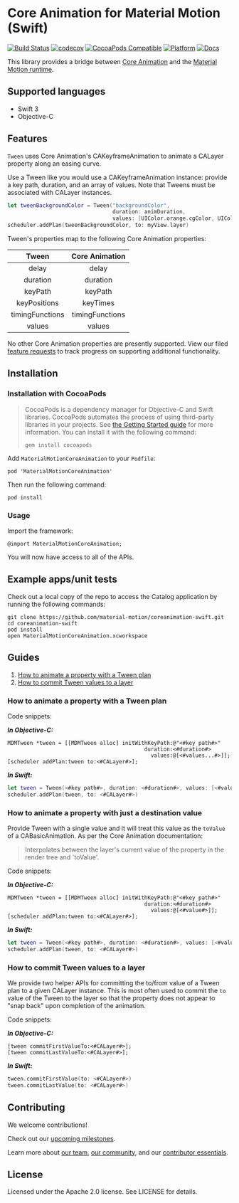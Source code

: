 # Core Animation for Material Motion (Swift)

[![Build Status](https://travis-ci.org/material-motion/coreanimation-swift.svg?branch=develop)](https://travis-ci.org/material-motion/coreanimation-swift)
[![codecov](https://codecov.io/gh/material-motion/coreanimation-swift/branch/develop/graph/badge.svg)](https://codecov.io/gh/material-motion/coreanimation-swift)
[![CocoaPods Compatible](https://img.shields.io/cocoapods/v/MaterialMotionCoreAnimation.svg)](https://cocoapods.org/pods/MaterialMotionCoreAnimation)
[![Platform](https://img.shields.io/cocoapods/p/MaterialMotionCoreAnimation.svg)](http://cocoadocs.org/docsets/MaterialMotionCoreAnimation)
[![Docs](https://img.shields.io/cocoapods/metrics/doc-percent/MaterialMotionCoreAnimation.svg)](http://cocoadocs.org/docsets/MaterialMotionCoreAnimation)

This library provides a bridge between
[Core Animation](https://developer.apple.com/library/content/documentation/Cocoa/Conceptual/CoreAnimation_guide/Introduction/Introduction.html) and the
[Material Motion runtime](https://github.com/material-motion/runtime-objc).

## Supported languages

- Swift 3
- Objective-C

## Features

`Tween` uses Core Animation's CAKeyframeAnimation to animate a CALayer property along an easing
curve.

Use a Tween like you would use a CAKeyframeAnimation instance: provide a key path, duration, and
an array of values. Note that Tweens must be associated with CALayer instances.

```swift
let tweenBackgroundColor = Tween("backgroundColor",
                                 duration: animDuration,
                                 values: [UIColor.orange.cgColor, UIColor.lightGray.cgColor])
scheduler.addPlan(tweenBackgroundColor, to: myView.layer)
```

Tween's properties map to the following Core Animation properties:

| Tween | Core Animation |
|:-----:|:--------------:|
| delay  | delay |
| duration  | duration |
| keyPath  | keyPath |
| keyPositions  | keyTimes |
| timingFunctions  | timingFunctions |
| values  | values |

No other Core Animation properties are presently supported. View our filed
[feature requests](https://github.com/material-motion/coreanimation-swift/labels/Feature%20request)
to track progress on supporting additional functionality.

## Installation

### Installation with CocoaPods

> CocoaPods is a dependency manager for Objective-C and Swift libraries. CocoaPods automates the
> process of using third-party libraries in your projects. See
> [the Getting Started guide](https://guides.cocoapods.org/using/getting-started.html) for more
> information. You can install it with the following command:
>
>     gem install cocoapods

Add `MaterialMotionCoreAnimation` to your `Podfile`:

    pod 'MaterialMotionCoreAnimation'

Then run the following command:

    pod install

### Usage

Import the framework:

    @import MaterialMotionCoreAnimation;

You will now have access to all of the APIs.

## Example apps/unit tests

Check out a local copy of the repo to access the Catalog application by running the following
commands:

    git clone https://github.com/material-motion/coreanimation-swift.git
    cd coreanimation-swift
    pod install
    open MaterialMotionCoreAnimation.xcworkspace

## Guides

1. [How to animate a property with a Tween plan](#how-to-animate-a-property-with-a-tween-plan)
2. [How to commit Tween values to a layer](#how-to-commit-tween-values-to-a-layer)

### How to animate a property with a Tween plan

Code snippets:

***In Objective-C:***

```objc
MDMTween *tween = [[MDMTween alloc] initWithKeyPath:@"<#key path#>"
                                           duration:<#duration#>
                                             values:@[<#values...#>]];
[scheduler addPlan:tween to:<#CALayer#>];
```

***In Swift:***

```swift
let tween = Tween(<#key path#>, duration: <#duration#>, values: [<#values...#>])
scheduler.addPlan(tween, to: <#CALayer#>)
```

### How to animate a property with just a destination value

Provide Tween with a single value and it will treat this value as the `toValue` of a
CABasicAnimation. As per the Core Animation documentation:

> Interpolates between the layer's current value of the property in the render tree and `toValue'.

Code snippets:

***In Objective-C:***

```objc
MDMTween *tween = [[MDMTween alloc] initWithKeyPath:@"<#key path#>"
                                           duration:<#duration#>
                                             values:@[<#value#>]];
[scheduler addPlan:tween to:<#CALayer#>];
```

***In Swift:***

```swift
let tween = Tween(<#key path#>, duration: <#duration#>, values: [<#value#>])
scheduler.addPlan(tween, to: <#CALayer#>)
```

### How to commit Tween values to a layer

We provide two helper APIs for committing the to/from value of a Tween plan to a given CALayer
instance. This is most often used to commit the `to` value of the Tween to the layer so that the
property does not appear to "snap back" upon completion of the animation.

Code snippets:

***In Objective-C:***

```objc
[tween commitFirstValueTo:<#CALayer#>];
[tween commitLastValueTo:<#CALayer#>];
```

***In Swift:***

```swift
tween.commitFirstValue(to: <#CALayer#>)
tween.commitLastValue(to: <#CALayer#>)
```

## Contributing

We welcome contributions!

Check out our [upcoming milestones](https://github.com/material-motion/coreanimation-swift/milestones).

Learn more about [our team](https://material-motion.github.io/material-motion/team/),
[our community](https://material-motion.github.io/material-motion/team/community/), and
our [contributor essentials](https://material-motion.github.io/material-motion/team/essentials/).

## License

Licensed under the Apache 2.0 license. See LICENSE for details.
